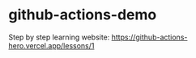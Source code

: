 # github-actions-demo

Step by step learning website: https://github-actions-hero.vercel.app/lessons/1